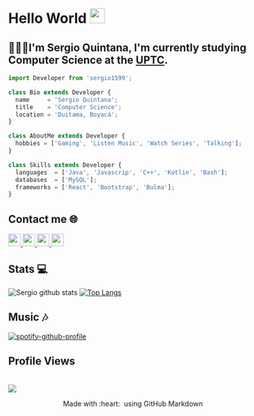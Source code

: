 # Hello World <img alt="wave" src="https://raw.githubusercontent.com/MartinHeinz/MartinHeinz/master/wave.gif" width="30px">

## 👨🏻‍💻I'm Sergio Quintana, I'm currently studying Computer Science at the [UPTC](http://www.uptc.edu.co/).

```js
import Developer from 'sergio1599';

class Bio extends Developer {
  name     = 'Sergio Quintana';
  title    = 'Computer Science';
  location = 'Duitama, Boyacá';
}

class AboutMe extends Developer {
  hobbies = ['Gaming', 'Listen Music', 'Watch Series', 'Talking']; 
}

class Skills extends Developer {
  languages  = ['Java', 'Javascrip', 'C++', 'Kotlin', 'Bash'];
  databases  = ['MySQL'];
  frameworks = ['React', 'Bootstrap', 'Bulma'];
}
```
<h2>  Contact me 🌐</h2>

<p>
<a href="https://www.linkedin.com/in/sergio-quintana-926566207/" target="_blank">
  <img src="https://img.shields.io/badge/linkedin-%230077B5.svg?&style=for-the-badge&logo=linkedin&logoColor=white" height=25>
</a>
<a href="https://twitter.com/AlejoQ_15/">
  <img src="https://img.shields.io/badge/twitter-%231DA1F2.svg?&style=for-the-badge&logo=twitter&logoColor=white" height=25>
</a> 
<a href="https://www.instagram.com/s_alejandro_15/">
  <img src="https://img.shields.io/badge/instagram-%23E4405F.svg?&style=for-the-badge&logo=instagram&logoColor=white" height=25>
</a>
<a href="https://sergiodevpage.vercel.app/">
  <img src="https://img.shields.io/badge/Website-3b5998?style=for-the-badge&logo=google-chrome&logoColor=white" height=25>
</a>  
</p>


<h2>  Stats 💻</h2>

![Sergio github stats](https://github-readme-stats.vercel.app/api?username=sergio1599&show_icons=true&title_color=A77ECB&icon_color=FEEA94&text_color=7EDAC9&bg_color=151515)
[![Top Langs](https://github-readme-stats.vercel.app/api/top-langs/?username=sergio1599&layout=compact&title_color=A77ECB&icon_color=FEEA94&text_color=7EDAC9&bg_color=151515)](https://github.com/anuraghazra/github-readme-stats)

<h2> Music 🎶</h2>

[![spotify-github-profile](https://spotify-github-profile.vercel.app/api/view?uid=12125370035&cover_image=true&theme=novatorem)](https://spotify-github-profile.vercel.app/api/view?uid=12125370035&redirect=true)

 <h2> Profile Views </h2> <br>
  <img src="https://profile-counter.glitch.me/sergio1599/count.svg" />
  

<p align="center">
  Made with :heart: &nbsp;using GitHub Markdown
</p>

